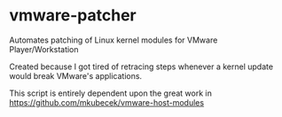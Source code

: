# vmware-patcher
Automates patching of Linux kernel modules for VMware Player/Workstation

Created because I got tired of retracing steps whenever a kernel update would break VMware's applications.

This script is entirely dependent upon the great work in https://github.com/mkubecek/vmware-host-modules 
